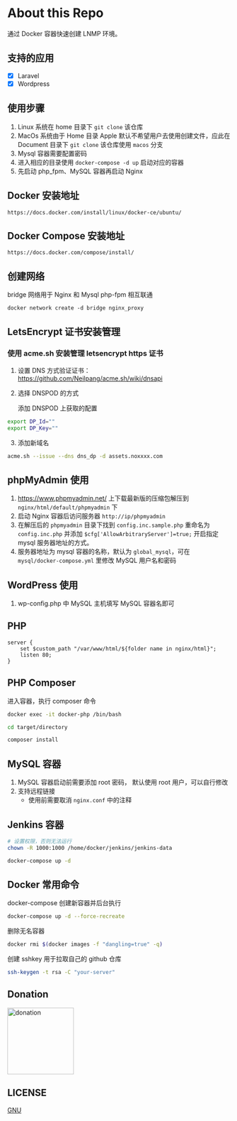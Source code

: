 # About this Repo

通过 Docker 容器快速创建 LNMP 环境。

## 支持的应用

- [x] Laravel
- [x] Wordpress

## 使用步骤

1. Linux 系统在 home 目录下 `git clone` 该仓库
2. MacOs 系统由于 Home 目录 Apple 默认不希望用户去使用创建文件，应此在 Document 目录下 `git clone` 该仓库使用 `macos` 分支
3. Mysql 容器需要配置密码
4. 进入相应的目录使用 `docker-compose -d up` 启动对应的容器
5. 先启动 php_fpm、MySQL 容器再启动 Nginx

## Docker 安装地址

`https://docs.docker.com/install/linux/docker-ce/ubuntu/`

## Docker Compose 安装地址

`https://docs.docker.com/compose/install/`

## 创建网络

bridge 网络用于 Nginx 和 Mysql php-fpm 相互联通

`docker network create -d bridge nginx_proxy`

## LetsEncrypt 证书安装管理

### 使用 acme.sh 安装管理 letsencrypt https 证书

1. 设置 DNS 方式验证证书： https://github.com/Neilpang/acme.sh/wiki/dnsapi

2. 选择 DNSPOD 的方式

   添加 DNSPOD 上获取的配置

```bash
export DP_Id=""
export DP_Key=""
```

3. 添加新域名

```bash
acme.sh --issue --dns dns_dp -d assets.noxxxx.com
```

## phpMyAdmin 使用

1. https://www.phpmyadmin.net/ 上下载最新版的压缩包解压到 `nginx/html/default/phpmyadmin` 下
2. 启动 Nginx 容器后访问服务器 `http://ip/phpmyadmin`
3. 在解压后的 `phpmyadmin` 目录下找到 `config.inc.sample.php` 重命名为 `config.inc.php` 并添加 `$cfg['AllowArbitraryServer']=true;` 开启指定 mysql 服务器地址的方式。
4. 服务器地址为 mysql 容器的名称，默认为 `global_mysql`，可在 `mysql/docker-compose.yml` 里修改 MySQL 用户名和密码

## WordPress 使用

1. wp-config.php 中 MySQL 主机填写 MySQL 容器名即可

## PHP

```nginx
server {
    set $custom_path "/var/www/html/${folder name in nginx/html}";
    listen 80;
}
```

## PHP Composer

进入容器，执行 composer 命令

```bash
docker exec -it docker-php /bin/bash

cd target/directory

composer install
```

## MySQL 容器

1. MySQL 容器启动前需要添加 root 密码， 默认使用 root 用户，可以自行修改
2. 支持远程链接
    - 使用前需要取消 `nginx.conf` 中的注释


## Jenkins 容器

```bash
# 设置权限，否则无法运行
chown -R 1000:1000 /home/docker/jenkins/jenkins-data

docker-compose up -d
```

## Docker 常用命令

docker-compose 创建新容器并后台执行

```bash
docker-compose up -d --force-recreate
```

删除无名容器

```bash
docker rmi $(docker images -f "dangling=true" -q)
```

创建 sshkey 用于拉取自己的 github 仓库

```bash
ssh-keygen -t rsa -C "your-server"
```

## Donation

<img width="150" src="http://img.noxxxx.com/alipay.png" alt="donation">

## LICENSE

[GNU](http://www.gnu.org/licenses/gpl-3.0.html)
